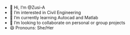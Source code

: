 - 👋 Hi, I’m @Zusi-A
- 👀 I’m interested in Civil Engineering
- 🌱 I’m currently learning Autocad and Matlab
- 💞️ I’m looking to collaborate on personal or group projects
- 😄 Pronouns: She/Her
